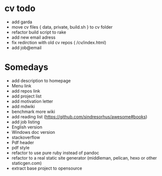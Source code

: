 cv todo
=========

- add garda
- move cv files { data, private, build.sh } to cv folder
- refactor build script to rake
- add new email adress
- fix redirction with old cv repos ( /cv/index.html)
- add job@email



Somedays
=======

- add description to homepage
- Menu link
- add repos link
- add project list
- add motivation letter
- add mdwiki
- benchmark more wiki
- add reading list (https://github.com/sindresorhus/awesome#books)
- add job listing
- English version
- Windows doc version
- stackoverflow
- Pdf header
- pdf style
- refactor to use pure ruby instead of pandoc
- refactor to a real static site generator (middleman, pelican, hexo or other staticgen.com)
- extract base project to opensource
